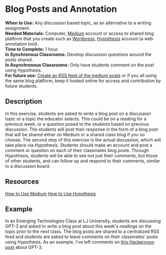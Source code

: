 # Blog Posts and Annotation
**When to Use:** Any discussion based topic, as an alternative to a writing assignment.  
**Needed Materials:** Computer, [Medium](https://medium.com/) account or access to shared blog platform that you create such as [Wordpress](https://wordpress.com/), [Hypothesis](https://web.hypothes.is/) account (a web annotation tool).     
**Time to Complete:** 1 hour.  
**In Synchronous Classrooms:** Develop discussion questions around the posts shared.  
**In Asynchronous Classrooms:** Only have students comment on the post using Hypothesis.   
**For future use:** [Create an RSS feed of the medium posts](https://medium.com/live-your-life-on-purpose/medium-rss-feeds-df32ba80f8f) or if you all using the same blog platform, keep it hosted online for access and contribution by future students.   

## Description
In this exercise, students are asked to write a blog post on a discussion topic or a topic the educator selects. This could be on a reading for a previous week, or a question posed to the students based on previous discussion. The students will post their response in the form of a blog post that will be shared either on Medium or a shared class blog if you so choose. The second step of this exercise is the actual discussion, which will take place via Hypothesis. Students should make an account and post a comment or question on each of their classmates blog posts. Through Hypothesis, students will be able to see not just their comments, but those of other students, and can follow up and respond to their comments, similar to a discussion board.

## Resources
[How to Use Medium](https://blog.hubspot.com/marketing/how-to-use-medium)
[How to Use Hypothesis](https://web.hypothes.is/help/) 

## Example
In an Emerging Technologies Class at LJ University, students are discussing GPT-3 and asked to write a blog post about this week's readings on the topic prior to the next class. The blog posts are shared to a centralized RSS feed and students are asked to leave comments on their classmates' posts using Hypothesis. As an example, I've left comments on [this Hackernoon post](https://hackernoon.com/what-is-gpt-3-and-why-do-we-need-it-673j34q7) about GPT-3. 
